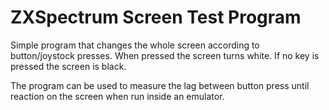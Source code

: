 # ZXSpectrum Screen Test Program

Simple program that changes the whole screen according to button/joystock presses.
When pressed the screen turns white. If no key is pressed the screen is black.

The program can be used to measure the lag between button press until reaction on the screen when run inside an emulator.
